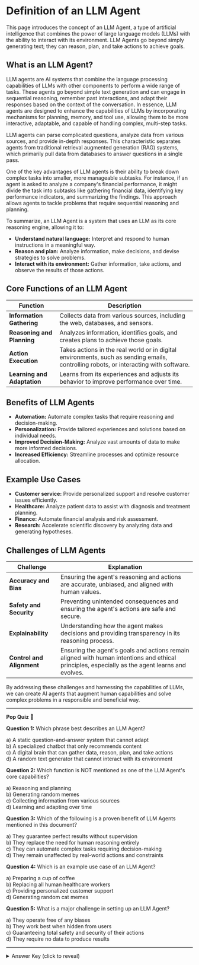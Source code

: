 # Definition of an LLM Agent

This page introduces the concept of an LLM Agent, a type of artificial intelligence that combines the power of large language models (LLMs) with the ability to interact with its environment.  LLM Agents go beyond simply generating text; they can reason, plan, and take actions to achieve goals.

## What is an LLM Agent?

LLM agents are AI systems that combine the language processing capabilities of LLMs with other components to perform a wide range of tasks. These agents go beyond simple text generation and can engage in sequential reasoning, remember past interactions, and adapt their responses based on the context of the conversation. In essence, LLM agents are designed to enhance the capabilities of LLMs by incorporating mechanisms for planning, memory, and tool use, allowing them to be more interactive, adaptable, and capable of handling complex, multi-step tasks.

LLM agents can parse complicated questions, analyze data from various sources, and provide in-depth responses. This characteristic separates agents from traditional retrieval augmented generation (RAG) systems, which primarily pull data from databases to answer questions in a single pass.

One of the key advantages of LLM agents is their ability to break down complex tasks into smaller, more manageable subtasks. For instance, if an agent is asked to analyze a company's financial performance, it might divide the task into subtasks like gathering financial data, identifying key performance indicators, and summarizing the findings. This approach allows agents to tackle problems that require sequential reasoning and planning.

To summarize, an LLM Agent is a system that uses an LLM as its core reasoning engine, allowing it to:

* **Understand natural language:**  Interpret and respond to human instructions in a meaningful way.
* **Reason and plan:** Analyze information, make decisions, and devise strategies to solve problems.
* **Interact with its environment:**  Gather information, take actions, and observe the results of those actions.

## Core Functions of an LLM Agent

| Function                  | Description                                                                                                                        |
|---------------------------|------------------------------------------------------------------------------------------------------------------------------------|
| **Information Gathering** | Collects data from various sources, including the web, databases, and sensors.                                                    |
| **Reasoning and Planning** |  Analyzes information, identifies goals, and creates plans to achieve those goals.                                                |
| **Action Execution**      | Takes actions in the real world or in digital environments, such as sending emails, controlling robots, or interacting with software. |
| **Learning and Adaptation** |  Learns from its experiences and adjusts its behavior to improve performance over time.                                           |

## Benefits of LLM Agents

* **Automation:**  Automate complex tasks that require reasoning and decision-making.
* **Personalization:** Provide tailored experiences and solutions based on individual needs.
* **Improved Decision-Making:** Analyze vast amounts of data to make more informed decisions.
* **Increased Efficiency:** Streamline processes and optimize resource allocation.

## Example Use Cases

* **Customer service:**  Provide personalized support and resolve customer issues efficiently.
* **Healthcare:** Analyze patient data to assist with diagnosis and treatment planning.
* **Finance:**  Automate financial analysis and risk assessment.
* **Research:** Accelerate scientific discovery by analyzing data and generating hypotheses.


## Challenges of LLM Agents

| Challenge              | Explanation                                                                                                                                                              |
|------------------------|--------------------------------------------------------------------------------------------------------------------------------------------------------------------------|
| **Accuracy and Bias**      | Ensuring the agent's reasoning and actions are accurate, unbiased, and aligned with human values.                                                                         |
| **Safety and Security**   | Preventing unintended consequences and ensuring the agent's actions are safe and secure.                                                                               |
| **Explainability**       |  Understanding how the agent makes decisions and providing transparency in its reasoning process.                                                                      |
| **Control and Alignment** |  Ensuring the agent's goals and actions remain aligned with human intentions and ethical principles, especially as the agent learns and evolves.                           |

By addressing these challenges and harnessing the capabilities of LLMs, we can create AI agents that augment human capabilities and solve complex problems in a responsible and beneficial way.

---

**Pop Quiz 🍾**

**Question 1:**
Which phrase best describes an LLM Agent?

a) A static question-and-answer system that cannot adapt  
b) A specialized chatbot that only recommends content  
c) A digital brain that can gather data, reason, plan, and take actions  
d) A random text generator that cannot interact with its environment  

**Question 2:**
Which function is NOT mentioned as one of the LLM Agent's core capabilities?

a) Reasoning and planning  
b) Generating random memes  
c) Collecting information from various sources  
d) Learning and adapting over time  

**Question 3:**
Which of the following is a proven benefit of LLM Agents mentioned in this document?

a) They guarantee perfect results without supervision  
b) They replace the need for human reasoning entirely  
c) They can automate complex tasks requiring decision-making  
d) They remain unaffected by real-world actions and constraints  

**Question 4:**
Which is an example use case of an LLM Agent?

a) Preparing a cup of coffee  
b) Replacing all human healthcare workers  
c) Providing personalized customer support  
d) Generating random cat memes  

**Question 5:**
What is a major challenge in setting up an LLM Agent?

a) They operate free of any biases  
b) They work best when hidden from users  
c) Guaranteeing total safety and security of their actions  
d) They require no data to produce results  

---

<details>
  <summary>Answer Key (click to reveal)</summary>

1. c) A digital brain that can gather data, reason, plan, and take actions  
2. b) Generating random memes  
3. c) They can automate complex tasks requiring decision-making  
4. c) Providing personalized customer support  
5. c) Guaranteeing total safety and security of their actions  

</details>